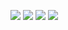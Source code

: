 <img src="https://img.shields.io/badge/Docker-2496ED?style=for-the-badge&logo=docker&logoColor=white">  <img src="https://img.shields.io/badge/Java-ED8B00?style=for-the-badge&logo=java&logoColor=white">  <img src="https://img.shields.io/badge/Spring-6DB33F?style=for-the-badge&logo=spring&logoColor=white">  <img src="https://img.shields.io/badge/PostgreSQL-316192?style=for-the-badge&logo=postgresql&logoColor=white">
